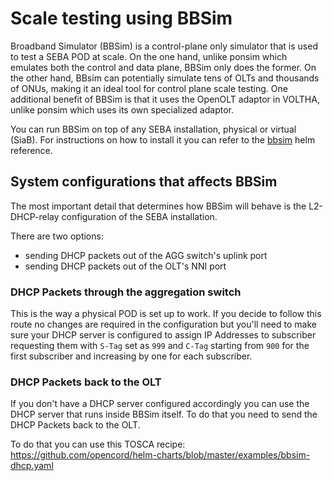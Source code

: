 # Scale testing using BBSim

Broadband Simulator (BBSim) is a control-plane only simulator that is used to
test a SEBA POD at scale. On the one hand, unlike ponsim which emulates both the
control and data plane, BBSim only does the former. On the other hand, BBsim can
potentially simulate tens of OLTs and thousands of ONUs, making it an ideal tool
for control plane scale testing. One additional benefit of BBSim is that it
uses the OpenOLT adaptor in VOLTHA, unlike ponsim which uses its own specialized
adaptor.

You can run BBSim on top of any SEBA installation, physical or virtual (SiaB).
For instructions on how to install it you can refer to the [bbsim](../../charts/bbsim.md) helm reference.

## System configurations that affects BBSim

The most important detail that determines how BBSim will behave is the L2-DHCP-relay
configuration of the SEBA installation.

There are two options:

- sending DHCP packets out of the AGG switch's uplink port
- sending DHCP packets out of the OLT's NNI port

### DHCP Packets through the aggregation switch

This is the way a physical POD is set up to work. If you decide to follow this
route no changes are required in the configuration but you'll need to make sure
your DHCP server is configured to assign IP Addresses to subscriber requesting
them with `S-Tag` set as `999` and `C-Tag` starting from `900` for the first
subscriber and increasing by one for each subscriber.

### DHCP Packets back to the OLT

If you don't have a DHCP server configured accordingly you can use the DHCP server
that runs inside BBSim itself. To do that you need to send the DHCP Packets
back to the OLT.

To do that you can use this TOSCA recipe: <https://github.com/opencord/helm-charts/blob/master/examples/bbsim-dhcp.yaml>
